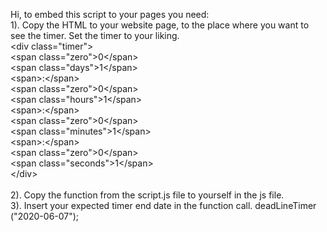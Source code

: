 Hi, to embed this script to your pages you need:<br/>
1). Copy the HTML to your website page, to the place where you want to see the timer. Set the timer to your liking.<br/>
  \<div class="timer"><br/>
      \<span class="zero">0\</span><br/><!--
   -->\<span class="days">1\</span><br/>
      \<span>:\</span><br/>
      \<span class="zero">0\</span><br/><!--
   -->\<span class="hours">1\</span><br/>
      \<span>:\</span><br/>
      \<span class="zero">0\</span><br/><!--
   -->\<span class="minutes">1\</span><br/>
      \<span>:\</span><br/>
      \<span class="zero">0\</span><br/><!--
   -->\<span class="seconds">1\</span><br/>
   \</div><br/>
   <br/>
2). Copy the function from the script.js file to yourself in the js file.<br/>
3). Insert your expected timer end date in the function call. deadLineTimer ("2020-06-07"); 


